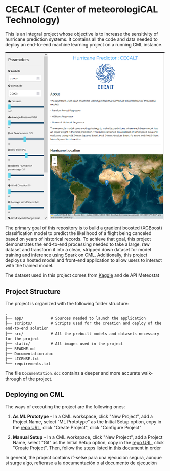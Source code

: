 # CECALT (Center of meteorologiCAL Technology) 
This is an integral project whose objective is to increase the sensitivity of hurricane prediction systems. It contains all the code and data needed to deploy an end-to-end machine learning project on a running CML instance.

![CECALT_APP](static/CECALT.PNG)

The primary goal of this repository is to build a gradient boosted (XGBoost) classification model to predict the likelihood of a flight being canceled based on years of historical records. To achieve that goal, this project demonstrates the end-to-end processing needed to take a large, raw dataset and transform it into a clean, stripped down dataset for model training and inference using Spark on CML. Additionally, this project deploys a hosted model and front-end application to allow users to interact with the trained model. 

The dataset used in this project comes from [Kaggle](https://www.kaggle.com/yuanyuwendymu/airline-delay-and-cancellation-data-2009-2018) and de API Meteostat 

## Project Structure

The project is organized with the following folder structure:

```
.
├── app/            # Sources needed to launch the application
├── scripts/        # Scripts used for the creation and deploy of the end-to-end solution
├── src/            # All the prebuilt models and datasets necessary for the project
├── static/         # All images used in the project
├── README.md
├── Documentation.doc
├── LICENSE.txt
└── requirements.txt

```

The file  `Documentation.doc` contains a deeper and more accurate walk-through of the project. 

## Deploying on CML

The ways of executing the project are the following ones: 

1. **As ML Prototype** - In a CML workspace, click "New Project", add a Project Name, select "ML Prototype" as the Initial Setup option, copy in the [repo URL](https://github.com/amcm329/cod_hurricane_prediction), click "Create Project", click "Configure Project"

3. **Manual Setup** - In a CML workspace, click "New Project", add a Project Name, select "Git" as the Initial Setup option, copy in the [repo URL](CECALT (Center of meteorologiCAL Technology) ), click "Create Project". Then, follow the steps listed [in this document](scripts/README.md) in order

In general, the project contains if-selse para una ejecución segura, aunque si surge algo, refierase a la documentación o al documento de ejecución
